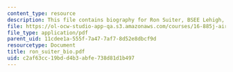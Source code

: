 ```yaml
---
content_type: resource
description: This file contains biography for Ron Suiter, BSEE Lehigh, MBA USC.
file: https://ol-ocw-studio-app-qa.s3.amazonaws.com/courses/16-885j-aircraft-systems-engineering-fall-2004/c2af63cc19bdd4b3abfe738d81d1b497_ron_suiter_bio.pdf
file_type: application/pdf
parent_uid: 11cdee1a-555f-7a47-7af7-8d52e8dbcf9d
resourcetype: Document
title: ron_suiter_bio.pdf
uid: c2af63cc-19bd-d4b3-abfe-738d81d1b497
---
```

